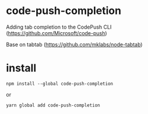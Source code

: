 # code-push-completion
Adding tab completion to the CodePush CLI (https://github.com/Microsoft/code-push)

Base on tabtab (https://github.com/mklabs/node-tabtab)

# install
```
npm install --global code-push-completion
```
or
```
yarn global add code-push-completion
```
